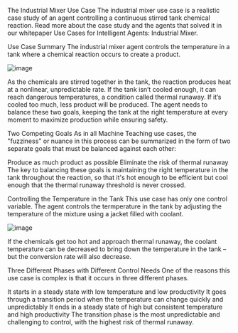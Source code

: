 The Industrial Mixer Use Case
The industrial mixer use case is a realistic case study of an agent controlling a continuous stirred tank chemical reaction. Read more about the case study and the agents that solved it in our whitepaper Use Cases for Intelligent Agents: Industrial Mixer.

Use Case Summary
The industrial mixer agent controls the temperature in a tank where a chemical reaction occurs to create a product.

![image](https://github.com/user-attachments/assets/c93485fb-71e5-4be9-98bb-9ac53dfa338a)


As the chemicals are stirred together in the tank, the reaction produces heat at a nonlinear, unpredictable rate. If the tank isn’t cooled enough, it can reach dangerous temperatures, a condition called thermal runaway. If it’s cooled too much, less product will be produced. The agent needs to balance these two goals, keeping the tank at the right temperature at every moment to maximize production while ensuring safety.

Two Competing Goals
As in all Machine Teaching use cases, the "fuzziness" or nuance in this process can be summarized in the form of two separate goals that must be balanced against each other:

Produce as much product as possible
Eliminate the risk of thermal runaway
The key to balancing these goals is maintaining the right temperature in the tank throughout the reaction, so that it's hot enough to be efficient but cool enough that the thermal runaway threshold is never crossed.

Controlling the Temperature in the Tank
This use case has only one control variable. The agent controls the termperature in the tank by adjusting the temperature of the mixture using a jacket filled with coolant.

![image](https://github.com/user-attachments/assets/9b65fb7e-e06b-4e2b-959b-00afb54c5fbf)


If the chemicals get too hot and approach thermal runaway, the coolant temperature can be decreased to bring down the temperature in the tank – but the conversion rate will also decrease.

Three Different Phases with Different Control Needs
One of the reasons this use case is complex is that it occurs in three different phases.

It starts in a steady state with low temperature and low productivity
It goes through a transition period when the temperature can change quickly and unpredictably
It ends in a steady state of high but consistent temperature and high productivity
The transition phase is the most unpredictable and challenging to control, with the highest risk of thermal runaway.
